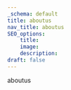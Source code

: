 ```yaml
---
_schema: default
title: aboutus
nav_title: aboutus
SEO_options:
    title:
    image:
    description:
draft: false
---
```

aboutus